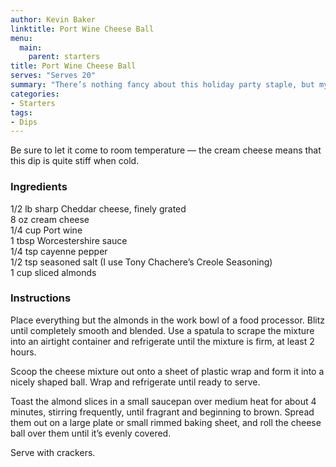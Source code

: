 ```yaml
---
author: Kevin Baker
linktitle: Port Wine Cheese Ball
menu:
  main:
    parent: starters
title: Port Wine Cheese Ball
serves: "Serves 20"
summary: "There’s nothing fancy about this holiday party staple, but my homemade version tastes better than store-bought, and it’s practically effortless."
categories:
- Starters
tags: 
- Dips
---
```

Be sure to let it come to room temperature — the cream cheese means that this dip is quite stiff when cold.

### Ingredients

<div class="ingredient-list">

1/2 lb sharp Cheddar cheese, finely grated  
8 oz cream cheese  
1/4 cup Port wine  
1 tbsp Worcestershire sauce  
1/4 tsp cayenne pepper  
1/2 tsp seasoned salt (I use Tony Chachere’s Creole Seasoning)  
1 cup sliced almonds  

</div>

### Instructions
Place everything but the almonds in the work bowl of a food processor. Blitz until completely smooth and blended. Use a spatula to scrape the mixture into an airtight container and refrigerate until the mixture is firm, at least 2 hours.

Scoop the cheese mixture out onto a sheet of plastic wrap and form it into a nicely shaped ball. Wrap and refrigerate until ready to serve.

Toast the almond slices in a small saucepan over medium heat for about 4 minutes, stirring frequently, until fragrant and beginning to brown. Spread them out on a large plate or small rimmed baking sheet, and roll the cheese ball over them until it’s evenly covered.  

Serve with crackers.
